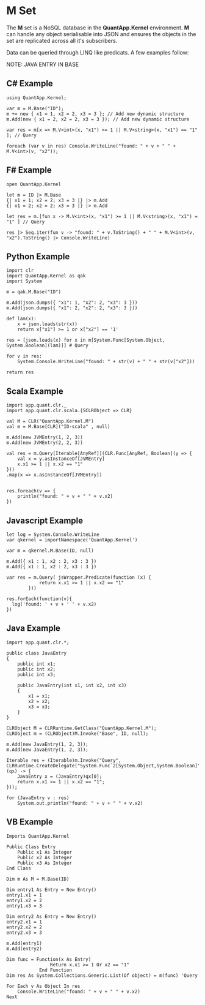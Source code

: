 M Set
===

The **M** set is a NoSQL database in the **QuantApp.Kernel** environment. **M** can handle any object serialisable into JSON and ensures the objects in the set are replicated across all it's subscribers.

Data can be queried through LINQ like predicats. A few examples follow:

NOTE: JAVA ENTRY IN BASE

## C# Example
    using QuantApp.Kernel;

    var m = M.Base("ID");
    m += new { x1 = 1, x2 = 2, x3 = 3 }; // Add new dynamic structure
    m.Add(new { x1 = 2, x2 = 2, x3 = 3 }); // Add new dynamic structure
    
    var res = m[x => M.V<int>(x, "x1") >= 1 || M.V<string>(x, "x1") == "1" ]; // Query

    foreach (var v in res) Console.WriteLine("found: " + v + " " + M.V<int>(v, "x2"));


## F# Example
    open QuantApp.Kernel

    let m = ID |> M.Base
    {| x1 = 1; x2 = 2; x3 = 3 |} |> m.Add
    {| x1 = 2; x2 = 2; x3 = 3 |} |> m.Add
    
    let res = m.[fun x -> M.V<int>(x, "x1") >= 1 || M.V<string>(x, "x1") = "1" ] // Query

    res |> Seq.iter(fun v -> "found: " + v.ToString() + " " + M.V<int>(v, "x2").ToString() |> Console.WriteLine)


## Python Example
    import clr
    import QuantApp.Kernel as qak
    import System
    
    m = qak.M.Base("ID")
    
    m.Add(json.dumps({ "x1": 1, "x2": 2, "x3": 3 }))
    m.Add(json.dumps({ "x1": 2, "x2": 2, "x3": 3 }))

    def lam(x):
        x = json.loads(str(x))
        return x["x1"] >= 1 or x["x2"] == '1'

    res = [json.loads(x) for x in m[System.Func[System.Object, System.Boolean](lam)]] # Query

    for v in res:
        System.Console.WriteLine("found: " + str(v) + " " + str(v["x2"]))
    
    return res


## Scala Example
    import app.quant.clr._
    import app.quant.clr.scala.{SCLRObject => CLR}

    val M = CLR("QuantApp.Kernel.M")
    val m = M.Base[CLR]("ID-scala" , null)
    
    m.Add(new JVMEntry(1, 2, 3))
    m.Add(new JVMEntry(2, 2, 3))

    val res = m.Query[Iterable[AnyRef]](CLR.Func[AnyRef, Boolean](y => { 
        val x = y.asInstanceOf[JVMEntry]
        x.x1 >= 1 || x.x2 == "1"
    }))
    .map(x => x.asInstanceOf[JVMEntry])

    
    res.foreach(v => {
        println("found: " + v + " " + v.x2)
    })


## Javascript Example
    let log = System.Console.WriteLine
    var qkernel = importNamespace('QuantApp.Kernel')

    var m = qkernel.M.Base(ID, null)

    m.Add({ x1 : 1, x2 : 2, x3 : 3 })
    m.Add({ x1 : 1, x2 : 2, x3 : 3 })

    var res = m.Query( jsWrapper.Predicate(function (x) { 
                return x.x1 >= 1 || x.x2 == "1"
            }))

    res.forEach(function(v){
      log('found: ' + v + ' ' + v.x2)  
    })
    

## Java Example
    import app.quant.clr.*;

    public class JavaEntry
    {
        public int x1;
        public int x2;
        public int x3;

        public JavaEntry(int x1, int x2, int x3)
        {
            x1 = x1;
            x2 = x2;
            x3 = x3;
        }
    }

    CLRObject M = CLRRuntime.GetClass("QuantApp.Kernel.M");
    CLRObject m = (CLRObject)M.Invoke("Base", ID, null);

    m.Add(new JavaEntry(1, 2, 3));
    m.Add(new JavaEntry(1, 2, 3));

    Iterable res = (Iterable)m.Invoke("Query", CLRRuntime.CreateDelegate("System.Func`2[System.Object,System.Boolean]", (qx) -> { 
        JavaEntry x = (JavaEntry)qx[0];
        return x.x1 >= 1 || x.x2 == "1";
    }));

    for (JavaEntry v : res) 
        System.out.println("found: " + v + " " + v.x2)


## VB Example
    Imports QuantApp.Kernel

    Public Class Entry
        Public x1 As Integer  
        Public x2 As Integer  
        Public x3 As Integer  
    End Class 

    Dim m As M = M.Base(ID)

    Dim entry1 As Entry = New Entry()
    entry1.x1 = 1
    entry1.x2 = 2
    entry1.x3 = 3

    Dim entry2 As Entry = New Entry()
    entry2.x1 = 1
    entry2.x2 = 2
    entry2.x3 = 3

    m.Add(entry1)
    m.Add(entry2)

    Dim func = Function(x As Entry)
                    Return x.x1 >= 1 Or x2 == "1"
                End Function
    Dim res As System.Collections.Generic.List(Of object) = m(func) 'Query

    For Each v As Object In res
        Console.WriteLine("found: " + v + " " + v.x2)
    Next

                
